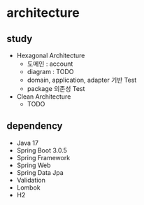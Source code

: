 # architecture

## study
- Hexagonal Architecture
  - 도메인 : account
  - diagram : TODO
  - domain, application, adapter 기반 Test
  - package 의존성 Test
- Clean Architecture
  - TODO

## dependency
- Java 17
- Spring Boot 3.0.5
- Spring Framework
- Spring Web
- Spring Data Jpa
- Validation
- Lombok
- H2
